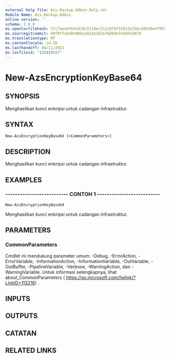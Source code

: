 ```yaml
---
external help file: Azs.Backup.Admin-help.xml
Module Name: Azs.Backup.Admin
online version: ''
schema: 2.0.0
ms.openlocfilehash: 57c7aee6f642d19c511dec512c8f0f51811b7bbc40548edf955abf79461b5a2b
ms.sourcegitcommit: 49f8ffe5d8e08ba3d22e3b2e76db0e54dd55d4f0
ms.translationtype: MT
ms.contentlocale: id-ID
ms.lasthandoff: 08/11/2021
ms.locfileid: "132419157"
---
```

# New-AzsEncryptionKeyBase64

## SYNOPSIS
Menghasilkan kunci enkripsi untuk cadangan infrastruktur.

## SYNTAX

```
New-AzsEncryptionKeyBase64 [<CommonParameters>]
```

## DESCRIPTION
Menghasilkan kunci enkripsi untuk cadangan infrastruktur.

## EXAMPLES

### -------------------------- CONTOH 1 --------------------------
```
New-AzsEncryptionKeyBase64
```

Menghasilkan kunci enkripsi untuk cadangan infrastruktur.

## PARAMETERS

### CommonParameters
Cmdlet ini mendukung parameter umum: -Debug, -ErrorAction, -ErrorVariable, -InformationAction, -InformationVariable, -OutVariable, -OutBuffer, -PipelineVariable, -Verbose, -WarningAction, dan -WarningVariable. Untuk informasi selengkapnya, lihat about_CommonParameters ( https://go.microsoft.com/fwlink/?LinkID=113216) .

## INPUTS

## OUTPUTS

## CATATAN

## RELATED LINKS

